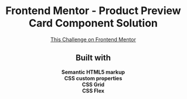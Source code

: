 <h1 align="center">Frontend Mentor - Product Preview Card Component Solution</h1>

<div align="center"><a href="https://www.frontendmentor.io/challenges/product-preview-card-component-GO7UmttRfa">This Challenge on Frontend Mentor</a></div>

<h2 align="center">Built with</h2>

<div align="center"><b>Semantic HTML5 markup</b></div>
<div align="center"><b>CSS custom properties</b></div>
<div align="center"><b>CSS Grid</b></div>
<div align="center"><b>CSS Flex</b></div>
